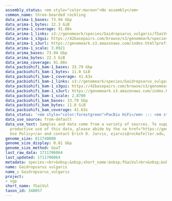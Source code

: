 ```yaml
---
assembly_status: <em style="color:maroon">No assembly</em>
common_name: three-bearded rockling
data_arima-1_bases: 73.94 Gbp
data_arima-1_bytes: 22.3 GiB
data_arima-1_coverage: 91.08x
data_arima-1_links: s3://genomeark/species/Gaidropsarus_vulgaris/fGaiVul1/genomic_data/arima/<br>
data_arima-1_s3gui: https://42basepairs.com/browse/s3/genomeark/species/Gaidropsarus_vulgaris/fGaiVul1/genomic_data/arima/
data_arima-1_s3url: https://genomeark.s3.amazonaws.com/index.html?prefix=species/Gaidropsarus_vulgaris/fGaiVul1/genomic_data/arima/
data_arima-1_scale: 3.0921
data_arima_bases: 73.94 Gbp
data_arima_bytes: 22.3 GiB
data_arima_coverage: 91.08x
data_pacbiohifi_bam-1_bases: 33.79 Gbp
data_pacbiohifi_bam-1_bytes: 11.0 GiB
data_pacbiohifi_bam-1_coverage: 41.63x
data_pacbiohifi_bam-1_links: s3://genomeark/species/Gaidropsarus_vulgaris/fGaiVul1/genomic_data/pacbio_hifi/<br>
data_pacbiohifi_bam-1_s3gui: https://42basepairs.com/browse/s3/genomeark/species/Gaidropsarus_vulgaris/fGaiVul1/genomic_data/pacbio_hifi/
data_pacbiohifi_bam-1_s3url: https://genomeark.s3.amazonaws.com/index.html?prefix=species/Gaidropsarus_vulgaris/fGaiVul1/genomic_data/pacbio_hifi/
data_pacbiohifi_bam-1_scale: 2.8700
data_pacbiohifi_bam_bases: 33.79 Gbp
data_pacbiohifi_bam_bytes: 11.0 GiB
data_pacbiohifi_bam_coverage: 41.63x
data_status: '<em style="color:forestgreen">PacBio HiFi</em> ::: <em style="color:forestgreen">Arima</em>'
data_use_source: from-default
data_use_text: Samples and data come from a variety of sources. To support fair and
  productive use of this data, please abide by the <a href="https://genome10k.soe.ucsc.edu/data-use-policies/">Data
  Use Policy</a> and contact Erich D. Jarvis, ejarvis@rockefeller.edu, with any questions.
genome_size: 811740000
genome_size_display: 0.81 Gbp
genome_size_method: GoaT
last_raw_data: 1711706064
last_updated: 1711706064
metadata: species:<br>&nbsp;&nbsp;short_name:&nbsp;fGaiVul<br>&nbsp;&nbsp;name:&nbsp;Gaidropsarus&nbsp;vulgaris<br>&nbsp;&nbsp;taxon_id:&nbsp;348057<br>&nbsp;&nbsp;common_name:&nbsp;three-bearded&nbsp;rockling<br>&nbsp;&nbsp;order:<br>&nbsp;&nbsp;&nbsp;&nbsp;name:&nbsp;Gadiformes<br>&nbsp;&nbsp;family:<br>&nbsp;&nbsp;&nbsp;&nbsp;name:&nbsp;Lotidae<br>&nbsp;&nbsp;individuals:<br>&nbsp;&nbsp;&nbsp;&nbsp;-&nbsp;short_name:&nbsp;fGaiVul1<br>&nbsp;&nbsp;&nbsp;&nbsp;&nbsp;&nbsp;biosample_id:&nbsp;SAMEA114298641<br>&nbsp;&nbsp;&nbsp;&nbsp;&nbsp;&nbsp;sex:<br>&nbsp;&nbsp;genome_size:&nbsp;811740000<br>&nbsp;&nbsp;genome_size_method:&nbsp;GoaT<br>&nbsp;&nbsp;project:&nbsp;[&nbsp;vgp&nbsp;]<br>
name: Gaidropsarus vulgaris
name_: Gaidropsarus_vulgaris
project:
- vgp
short_name: fGaiVul
taxon_id: 348057
---
```

